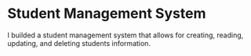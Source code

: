 # Student Management System
 I builded a student management system that allows for creating, reading, updating, and deleting students information.
